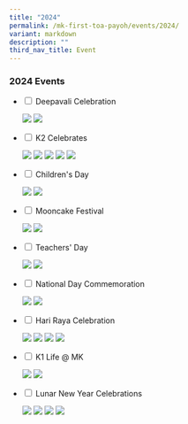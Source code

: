 ```yaml
---
title: "2024"
permalink: /mk-first-toa-payoh/events/2024/
variant: markdown
description: ""
third_nav_title: Event
---
```

### 2024 Events

<ul class="jekyllcodex_accordion">
	<li>
    <input id="accordion9" type="checkbox">
    <label for="accordion9">Deepavali Celebration</label>
    <div>
			<p><img src="/images/MK%40First%20Toa%20Payoh/Events/2023/Deepavali_Celebration_Slide1.JPG">
				<img src="/images/MK%40First%20Toa%20Payoh/Events/2023/Deepavali_Celebration_Slide2.JPG">
</p>
    </div>
	</li>   
	<li>
    <input id="accordion8" type="checkbox">
    <label for="accordion8">K2 Celebrates</label>
    <div>
			<p><img src="/images/MK%40First%20Toa%20Payoh/Events/2023/K2_Celebrates_Slide1.JPG">
				<img src="/images/MK%40First%20Toa%20Payoh/Events/2023/K2_Celebrates_Slide2.JPG">
				<img src="/images/MK%40First%20Toa%20Payoh/Events/2023/K2_Celebrates_Slide3.JPG">
				<img src="/images/MK%40First%20Toa%20Payoh/Events/2023/K2_Celebrates_Slide4.JPG">
				<img src="/images/MK%40First%20Toa%20Payoh/Events/2023/K2_Celebrates_Slide5.JPG">
</p>
    </div>
	</li>   
	   <li>
    <input id="accordion7" type="checkbox">
    <label for="accordion7">Children's Day</label>
    <div>
			<p><img src="/images/MK%40First%20Toa%20Payoh/Events/2023/Children_s_Day_Slide1.JPG">
				<img src="/images/MK%40First%20Toa%20Payoh/Events/2023/Children_s_Day_Slide2.JPG">
</p>
    </div>
	</li>   
	   <li>
    <input id="accordion6" type="checkbox">
    <label for="accordion6">Mooncake Festival</label>
    <div>
			<p><img src="/images/MK%40First%20Toa%20Payoh/Events/2023/Mooncake_Festival__2023_Slide1.JPG">
<img src="/images/MK%40First%20Toa%20Payoh/Events/2023/Mooncake_Festival__2023_Slide2.JPG">
</p>
    </div>
	</li>   
   <li>
    <input id="accordion5" type="checkbox">
    <label for="accordion5">Teachers' Day</label>
    <div>
			<p><img src="/images/MK%40First%20Toa%20Payoh/Events/2023/Teachers%20Day%202023/teachers%20day%202023%20write-up_page_1.jpg">
<img src="/images/MK%40First%20Toa%20Payoh/Events/2023/Teachers%20Day%202023/teachers%20day%202023%20write-up_page_2.jpg">
</p>
    </div>
	</li>   
	<li>
    <input id="accordion4" type="checkbox">
    <label for="accordion4">National Day Commemoration</label>
    <div>
			<p><img src="/images/MK%40First%20Toa%20Payoh/Events/2023/National%20Day%20Website%202023/national%20day%20website%202023%20(edited%20by%20p)_page_1.jpg">
<img src="/images/MK%40First%20Toa%20Payoh/Events/2023/National%20Day%20Website%202023/national%20day%20website%202023%20(edited%20by%20p)_page_2.jpg">
</p>
    </div>
	</li>  <li>
    <input id="accordion3" type="checkbox">
    <label for="accordion3">Hari Raya Celebration</label>
    <div>
			<p><img src="/images/MK@First%20Toa%20Payoh/Events/2023/Hari%20Raya/slide1.JPG">
<img src="/images/MK@First%20Toa%20Payoh/Events/2023/Hari%20Raya/slide2.JPG">
<img src="/images/MK@First%20Toa%20Payoh/Events/2023/Hari%20Raya/slide3.JPG">
<img src="/images/MK@First%20Toa%20Payoh/Events/2023/Hari%20Raya/slide4.JPG"></p>
    </div>
	</li>  
  <li>
    <input id="accordion2" type="checkbox">
    <label for="accordion2">K1 Life @ MK </label>
    <div>
		<p>	<img src="/images/MK%40First%20Toa%20Payoh/Events/2023/K1%20Life%20at%20MK/slide1.JPG">
<img src="/images/MK%40First%20Toa%20Payoh/Events/2023/K1%20Life%20at%20MK/slide2.JPG">
</p>

</div>
  </li>
  <li>
    <input id="accordion1" type="checkbox">
    <label for="accordion1">Lunar New Year Celebrations</label>
    <div>
      <p>
        <img src="/images/MK@First%20Toa%20Payoh/Events/2024_CNY_Write_up__Page_1.jpg">
<img src="/images/MK@First%20Toa%20Payoh/Events/2024_CNY_Write_up__Page_2.jpg">
<img src="/images/MK@First%20Toa%20Payoh/Events/2024_CNY_Write_up__Page_3.jpg">
<img src="/images/MK@First%20Toa%20Payoh/Events/2024_CNY_Write_up__Page_4.jpg"></p>
    </div>
  </li>
</ul>